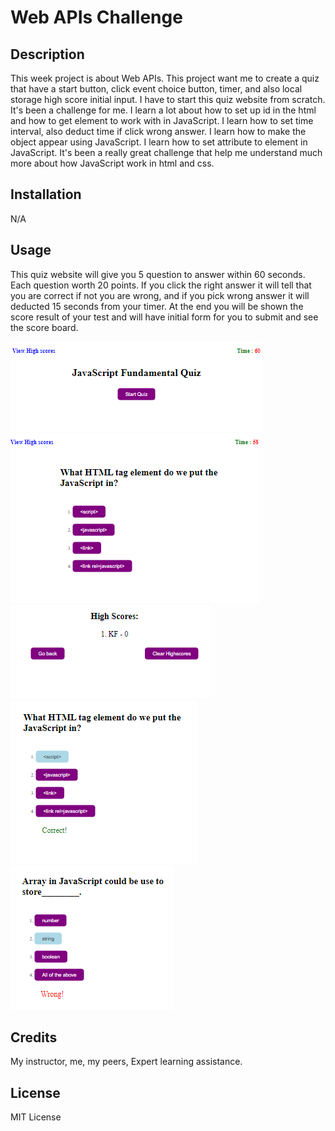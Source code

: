 # Web APIs Challenge

## Description

This week project is about Web APIs. This project want me to create a quiz that have a start button, click event choice button, timer, and also local storage high score initial input. I have to start this quiz website from scratch. It's been a challenge for me. I learn a lot about how to set up id in the html and how to get element to work with in JavaScript. I learn how to set time interval, also deduct time if click wrong answer. I learn how to make the object appear using JavaScript. I learn how to set attribute to element in JavaScript. It's been a really great challenge that help me understand much more about how JavaScript work in html and css.

## Installation

N/A

## Usage

This quiz website will give you 5 question to answer within 60 seconds. Each question worth 20 points. If you click the right answer it will tell that you are correct if not you are wrong, and if you pick wrong answer it will deducted 15 seconds from your timer. At the end you will be shown the score result of your test and will have initial form for you to submit and see the score board.

![StartPage](/assets/images/FirstPage.png)
![SecondPage](/assets/images/SecondPage.png)
![HighscorePage](/assets/images/HighscorePage.png)
![CorrectPage](/assets/images/CorrectPage.png)
![WrongPage](/assets/images/WrongPage.png)

## Credits

My instructor, me, my peers, Expert learning assistance.

## License

MIT License